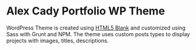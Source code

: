 # Alex Cady Portfolio WP Theme
WordPress Theme is created using [HTML5 Blank](http://html5blank.com/) and customized using Sass with Grunt and NPM. The theme uses custom posts types to display projects with images, titles, descriptions.
